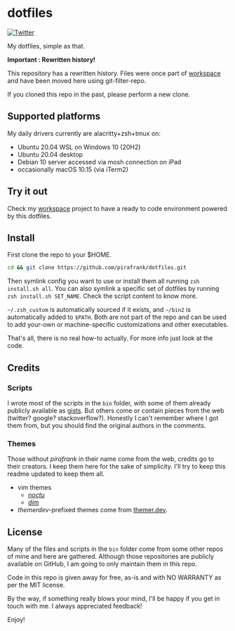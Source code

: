 # dotfiles

[![Twitter](https://img.shields.io/twitter/url/https/twitter.com/pirafrank.svg?style=social&label=Follow%20%40pirafrank)](https://twitter.com/pirafrank)

My dotfiles, simple as that.

**Important : Rewritten history!**

This repository has a rewritten history. Files were once part of [workspace](https://github.com/pirafrank/workspace) and have been moved here using git-filter-repo.

If you cloned this repo in the past, please perform a new clone.

## Supported platforms

My daily drivers currently are alacritty+zsh+tmux on:

- Ubuntu 20.04 WSL on Windows 10 (20H2)
- Ubuntu 20.04 desktop
- Debian 10 server accessed via mosh connection on iPad
- occasionally macOS 10.15 (via iTerm2)

## Try it out

Check my [workspace](https://github.com/pirafrank/workspace) project to have a ready to code environment powered by this dotfiles.

## Install

First clone the repo to your $HOME.

```sh
cd && git clone https://github.com/pirafrank/dotfiles.git
```

Then symlink config you want to use or install them all running `zsh install.sh all`. You can also symlink a specific set of dotfiles by running `zsh install.sh SET_NAME`. Check the script content to know more.

`~/.zsh_custom` is automatically sourced if it exists, and `~/bin2` is automatically added to `$PATH`. Both are not part of the repo and can be used to add your-own or machine-specific customizations and other executables.

That's all, there is no real how-to actually. For more info just look at the code.

## Credits

### Scripts

I wrote most of the scripts in the `bin` folder, with some of them already publicly available as [gists](https://gist.github.com/pirafrank). But others come or contain pieces from the web (twitter? google? stackoverflow?). Honestly I can't remember where I got them from, but you should find the original authors in the comments.

### Themes

Those without *pirafrank* in their name come from the web, credits go to their creators. I keep them here for the sake of simplicity. I'll try to keep this readme updated to keep them all.

- vim themes
  - [*noctu*](https://github.com/noahfrederick/vim-noctu)
  - [*dim*](https://github.com/jeffkreeftmeijer/vim-dim)
- *themerdev*-prefixed themes come from [themer.dev](https://themer.dev/).

## License

Many of the files and scripts in the `bin` folder come from some other repos of mine and here are gathered. Although those repositories are publicly available on GitHub, I am going to only maintain them in this repo.

Code in this repo is given away for free, as-is and with NO WARRANTY as per the MIT license.

By the way, if something really blows your mind, I'll be happy if you get in touch with me. I always appreciated feedback!

Enjoy!

